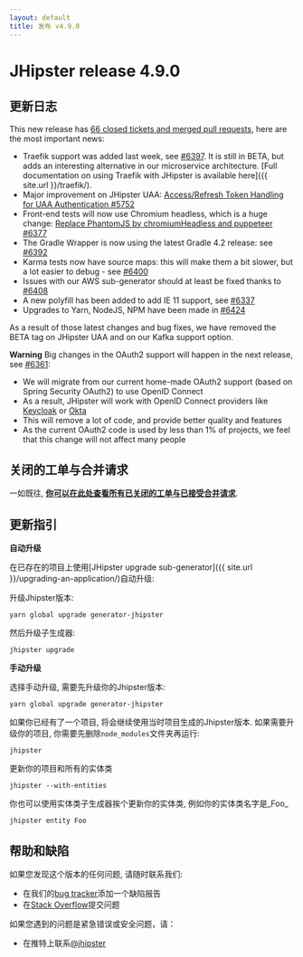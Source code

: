```yaml
---
layout: default
title: 发布 v4.9.0
---
```


JHipster release 4.9.0
==================

更新日志
----------

This new release has [66 closed tickets and merged pull requests](https://github.com/jhipster/generator-jhipster/issues?q=milestone%3A4.9.0+is%3Aclosed), here are the most important news:

- Traefik support was added last week, see [#6397](https://github.com/jhipster/generator-jhipster/issues/6397). It is still in BETA, but adds an interesting alternative in our microservice architecture. [Full documentation on using Traefik with JHipster is available here]({{ site.url }}/traefik/).
- Major improvement on JHipster UAA: [Access/Refresh Token Handling for UAA Authentication #5752](https://github.com/jhipster/generator-jhipster/issues/5752)
- Front-end tests will now use Chromium headless, which is a huge change: [Replace PhantomJS by chromiumHeadless and puppeteer #6377](https://github.com/jhipster/generator-jhipster/pull/6377)
- The Gradle Wrapper is now using the latest Gradle 4.2 release: see [#6392](https://github.com/jhipster/generator-jhipster/pull/6392)
- Karma tests now have source maps: this will make them a bit slower, but a lot easier to debug - see [#6400](https://github.com/jhipster/generator-jhipster/pull/6400)
- Issues with our AWS sub-generator should at least be fixed thanks to [#6408](https://github.com/jhipster/generator-jhipster/pull/6408)
- A new polyfill has been added to add IE 11 support, see [#6337](https://github.com/jhipster/generator-jhipster/issues/6337)
- Upgrades to Yarn, NodeJS, NPM have been made in [#6424](https://github.com/jhipster/generator-jhipster/pull/6424)

As a result of those latest changes and bug fixes, we have removed the BETA tag on JHipster UAA and on our Kafka support option.

**Warning** Big changes in the OAuth2 support will happen in the next release, see [#6361](https://github.com/jhipster/generator-jhipster/pull/6361):

- We will migrate from our current home-made OAuth2 support (based on Spring Security OAuth2) to use OpenID Connect
- As a result, JHipster will work with OpenID Connect providers like [Keycloak](http://www.keycloak.org/) or [Okta](https://www.okta.com)
- This will remove a lot of code, and provide better quality and features
- As the current OAuth2 code is used by less than 1% of projects, we feel that this change will not affect many people

关闭的工单与合并请求
------------
一如既往, __[你可以在此处查看所有已关闭的工单与已接受合并请求](https://github.com/jhipster/generator-jhipster/issues?q=milestone%3A4.9.0+is%3Aclosed)__.

更新指引
------------

**自动升级**

在已存在的项目上使用[JHipster upgrade sub-generator]({{ site.url }}/upgrading-an-application/)自动升级:

升级Jhipster版本:

```
yarn global upgrade generator-jhipster
```

然后升级子生成器:

```
jhipster upgrade
```

**手动升级**

选择手动升级, 需要先升级你的Jhipster版本:

```
yarn global upgrade generator-jhipster
```

如果你已经有了一个项目, 将会继续使用当时项目生成的Jhipster版本.
如果需要升级你的项目, 你需要先删除`node_modules`文件夹再运行:

```
jhipster
```

更新你的项目和所有的实体类

```
jhipster --with-entities
```

你也可以使用实体类子生成器挨个更新你的实体类, 例如你的实体类名字是_Foo_

```
jhipster entity Foo
```

帮助和缺陷
--------------

如果您发现这个版本的任何问题, 请随时联系我们:

- 在我们的[bug tracker](https://github.com/jhipster/generator-jhipster/issues?state=open)添加一个缺陷报告
- 在[Stack Overflow](http://stackoverflow.com/tags/jhipster/info)提交问题

如果您遇到的问题是紧急错误或安全问题，请：

- 在推特上联系[@jhipster](https://twitter.com/jhipster)

